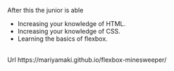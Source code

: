 After this the junior is able
<ul>
 <li>Increasing your knowledge of HTML.</li>
 <li>Increasing your knowledge of CSS.</li>
 <li>Learning the basics of flexbox.</li>
 </ul>
 <br/>Url https://mariyamaki.github.io/flexbox-minesweeper/